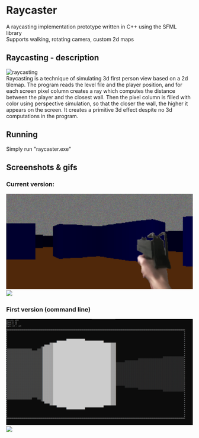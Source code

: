 # Raycaster
A raycasting implementation prototype written in C++ using the SFML library<br>
Supports walking, rotating camera, custom 2d maps<br>
## Raycasting - description<br>
![raycasting](https://upload.wikimedia.org/wikipedia/commons/e/e7/Simple_raycasting_with_fisheye_correction.gif)<br>
Raycasting is a technique of simulating 3d first person view based on a 2d tilemap. The program reads the level file and the player position, and for each screen pixel column creates a ray which computes the distance between the player and the closest wall. Then the pixel column is filled with color using perspective simulation, so that the closer the wall, the higher it appears on the screen. It creates a primitive 3d effect despite no 3d computations in the program.
## Running <br>
Simply run "raycaster.exe"
## Screenshots & gifs
### Current version:
<img src="https://github.com/robotoroboter/Raycaster/blob/main/img/sfml.png?raw=true" width="800"/>
<img src="https://github.com/robotoroboter/Raycaster/blob/main/img/sfml.gif?raw=true" width="800"/>

### First version (command line)
<img src="https://github.com/robotoroboter/Raycaster/blob/main/img/cmd.png?raw=true" width="800"/>
<img src="https://github.com/robotoroboter/Raycaster/blob/main/img/cmd.gif?raw=true" width="800"/>
